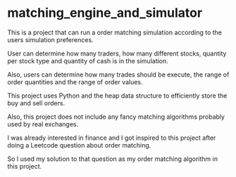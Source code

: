 # matching_engine_and_simulator 

This is a project that can run a order matching simulation according to the users simulation preferences. 

User can determine how many traders, how many different stocks, quantity per stock type and quantity of cash is in the simulation. 

Also, users can determine how many trades should be execute, the range of order quantities and the range of order values. 

This project uses Python and the heap data structure to efficiently store the buy and sell orders.

Also, this project does not include any fancy matching algorithms probably used by real exchanges. 

I was already interested in finance and I got inspired to this project after doing a Leetcode question about order matching. 


So I used my solution to that question as my order matching algorithm in this project. 

